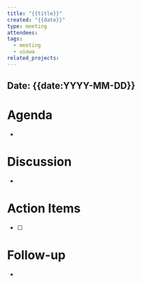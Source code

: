 ```yaml
---
title: "{{title}}"
created: "{{date}}"
type: meeting
attendees: 
tags:
  - meeting
  - uiowa
related_projects:
---
```

## Date: {{date:YYYY-MM-DD}}

# Agenda
- 

# Discussion
- 

# Action Items
- [ ] 

# Follow-up
- 